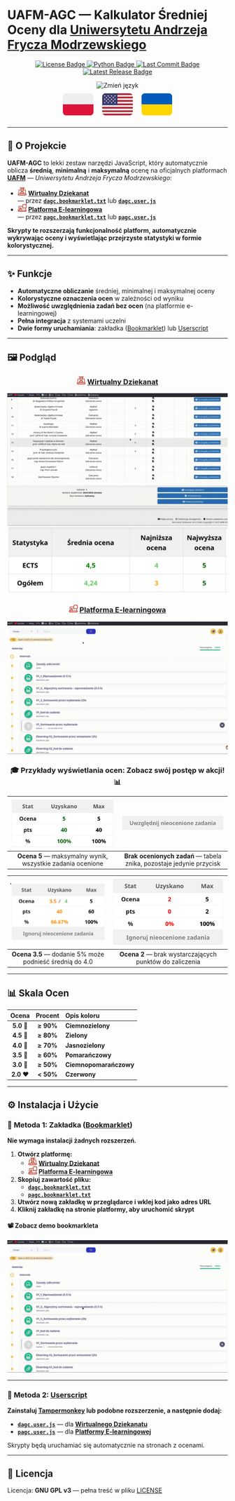# **UAFM-AGC** — **Kalkulator Średniej Oceny dla [Uniwersytetu Andrzeja Frycza Modrzewskiego](https://uafm.edu.pl/)**

<p align="center">
  <a href="https://github.com/Anghkooey/uafm_agc/blob/main/LICENSE">
    <img src="https://img.shields.io/github/license/Anghkooey/uafm_agc?style=for-the-badge" alt="License Badge">
  </a>
  <a href="https://www.python.org/">
    <img src="https://img.shields.io/badge/Python-3776AB?style=for-the-badge&logo=python&logoColor=white" alt="Python Badge">
  </a>
  <a href="https://github.com/Anghkooey/uafm_agc/commits/main">
    <img src="https://img.shields.io/github/last-commit/Anghkooey/uafm_agc?style=for-the-badge" alt="Last Commit Badge">
  </a>
  <a href="https://github.com/Anghkooey/uafm_agc/releases">
    <img src="https://img.shields.io/github/release/Anghkooey/uafm_agc?style=for-the-badge" alt="Latest Release Badge">
  </a>
</p>

<p align="center">
<img src="https://img.shields.io/badge/🌏%20Wybierz%20język%20klikając%20flagę-darkblue?style=for-the-badge" alt="Zmień język"><br>
  <a href="pl.md"><img src="../assets/flags/pl_icon.svg" width="70" alt="Polski"></a>
  &nbsp;&nbsp;&nbsp;
  <a href="../README.md"><img src="../assets/flags/en_icon.svg" width="70" alt="English"></a>
     
  <a href="ua.md"><img src="../assets/flags/ua_icon.svg" width="70" alt="Українська"></a>
</p>

---

## 📌 **O Projekcie**

**UAFM-AGC** to lekki zestaw narzędzi JavaScript, który automatycznie oblicza **średnią**, **minimalną** i **maksymalną** ocenę na oficjalnych platformach [**UAFM**](https://uafm.edu.pl/) — _Uniwersytetu Andrzeja Frycza Modrzewskiego_:

- <img src="../assets/uafm_icons/dziekanat.svg" width="20" alt="Wirtualny Dziekanat"> [**Wirtualny Dziekanat**](https://dziekanat.uafm.edu.pl)  
  — przez [**`dagc.bookmarklet.txt`**](../txt/dagc.bookmarklet.txt) lub [**`dagc.user.js`**](../js/dagc.user.js)
- <img src="../assets/uafm_icons/platforma.svg" width="20" alt="Platforma E-learningowa"> [**Platforma E-learningowa**](https://platforma.uafm.edu.pl)  
  — przez [**`pagc.bookmarklet.txt`**](../txt/pagc.bookmarklet.txt) lub [**`pagc.user.js`**](../js/pagc.user.js)

**Skrypty te rozszerzają funkcjonalność platform, automatycznie wykrywając oceny i wyświetlając przejrzyste statystyki w formie kolorystycznej.**

---

## ✨ **Funkcje**

- **Automatyczne obliczanie** średniej, minimalnej i maksymalnej oceny  
- **Kolorystyczne oznaczenia ocen** w zależności od wyniku  
- **Możliwość uwzględnienia zadań bez ocen** (na platformie e-learningowej)  
- **Pełna integracja** z systemami uczelni  
- **Dwie formy uruchamiania**: zakładka ([Bookmarklet](https://pl.wikipedia.org/wiki/Skryptozak%C5%82adka)) lub [Userscript](https://en.wikipedia.org/wiki/Wikipedia:User_scripts)  

---

## 🖼️ **Podgląd**

<div align="center">

### <img src="../assets/uafm_icons/dziekanat.svg" width="20" alt="Wirtualny Dziekanat"> [**Wirtualny Dziekanat**](https://dziekanat.uafm.edu.pl)

![Wirtualny Dziekanat gif](../assets/gifs/dagc.gif)  
![Wirtualny Dziekanat png](../assets/script_preview/dziekanat.png)

### <img src="../assets/uafm_icons/platforma.svg" width="20" alt="Platforma E-learningowa"> [**Platforma E-learningowa**](https://platforma.uafm.edu.pl)

![Platforma E-learningowa](../assets/gifs/pagc.gif)

### 🎓 **Przykłady wyświetlania ocen: Zobacz swój postęp w akcji!** 📊

| ![Ocena 5](../assets/script_preview/platfotma/ocena_5.png) | ![Brak ocenionych zadań](../assets/script_preview/platfotma/ignore_0.png) |
| :---------------------------------------------------------: | :------------------------------------------------------------------------: |
| **Ocena 5** — maksymalny wynik, wszystkie zadania ocenione | **Brak ocenionych zadań** — tabela znika, pozostaje jedynie przycisk |

| ![Ocena 3.5](../assets/script_preview/platfotma/ocena_3.5-4.png) | ![Ocena 2](../assets/script_preview/platfotma/ocena_2.png) |
| :---------------------------------------------------------------: | :---------------------------------------------------------: |
| **Ocena 3.5** — dodanie 5% może podnieść średnią do 4.0           | **Ocena 2** — brak wystarczających punktów do zaliczenia     |

</div>

---

## 📊 **Skala Ocen**

<div align="center">

| **Ocena**  | **Procent** | **Opis koloru**        |
| :--------: | :---------: | :--------------------- |
| **5.0** 🍏 |  **≥ 90%**  | **Ciemnozielony**      |
| **4.5** 💚 |  **≥ 80%**  | **Zielony**            |
| **4.0** 💚 |  **≥ 70%**  | **Jasnozielony**       |
| **3.5** 🧡 |  **≥ 60%**  | **Pomarańczowy**       |
| **3.0** 🧡 |  **≥ 50%**  | **Ciemnopomarańczowy** |
| **2.0** ❤️ |  **< 50%**  | **Czerwony**           |

</div>

---

## ⚙️ **Instalacja i Użycie**

### 🔖 **Metoda 1: Zakładka ([Bookmarklet](https://pl.wikipedia.org/wiki/Skryptozak%C5%82adka))**

**Nie wymaga instalacji żadnych rozszerzeń.**

1. **Otwórz platformę:**
   - <img src="../assets/uafm_icons/dziekanat.svg" width="20"> [**Wirtualny Dziekanat**](https://dziekanat.uafm.edu.pl)
   - <img src="../assets/uafm_icons/platforma.svg" width="20"> [**Platforma E-learningowa**](https://platforma.uafm.edu.pl)
2. **Skopiuj zawartość pliku:**
   - [**`dagc.bookmarklet.txt`**](../dagc.bookmarklet.txt)
   - [**`pagc.bookmarklet.txt`**](../pagc.bookmarklet.txt)
3. **Utwórz nową zakładkę w przeglądarce i wklej kod jako adres URL**
4. **Kliknij zakładkę na stronie platformy, aby uruchomić skrypt**

#### 📽️ **Zobacz demo bookmarkleta**

![bookmarklet](../assets/gifs/bookmarklet.gif)

---

### 🧩 **Metoda 2: [Userscript](https://en.wikipedia.org/wiki/Wikipedia:User_scripts)**

**Zainstaluj [Tampermonkey](https://www.tampermonkey.net/) lub podobne rozszerzenie, a następnie dodaj:**

- [**`dagc.user.js`**](../https://github.com/Anghkooey/uafm_agc/raw/refs/heads/main/js/dagc.user.js) — dla [**Wirtualnego Dziekanatu**](https://dziekanat.uafm.edu.pl)
- [**`pagc.user.js`**](../https://github.com/Anghkooey/uafm_agc/raw/refs/heads/main/js/pagc.user.js) — dla [**Platformy E-learningowej**](https://platforma.uafm.edu.pl)

Skrypty będą uruchamiać się automatycznie na stronach z ocenami.

---

## 📝 **Licencja**

Licencja: **GNU GPL v3** — pełna treść w pliku [LICENSE](../LICENSE)
